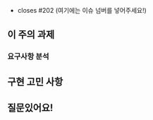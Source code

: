 - closes #202 (여기에는 이슈 넘버를 넣어주세요!)
## 이 주의 과제
<!-- 이번 주에 구현한 API가 포함되어 있는 뷰와 API에 대한 설명을 적어주세요 -->

### 요구사항 분석
<!-- 해당 API에 대한 요구사항(사용자 플로우)을/를 설명해주세요 -->

## 구현 고민 사항
<!-- 구현하면서 고민/트러블 슈팅했던 부분을 적어주세요 -->

## 질문있어요!
<!-- 구현하면서 코드리뷰조원이나 명예 OB 분들께 하고 싶었던 질문이 있다면 (필요시)코드 좌표와 함께 **자세히** 적어주세요! -->
